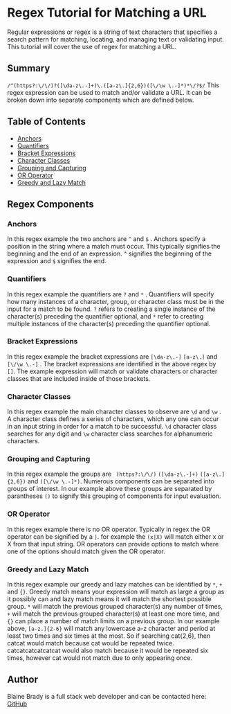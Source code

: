 # Regex Tutorial for Matching a URL
Regular expressions or regex is a string of text characters that specifies a search pattern for matching,
locating, and managing text or validating input. This tutorial will cover the use of regex for matching a URL.

## Summary
` /^(https?:\/\/)?([\da-z\.-]+)\.([a-z\.]{2,6})([\/\w \.-]*)*\/?$/ `
This regex expression can be used to match and/or validate a URL. It can be broken down into separate components which are
defined below.

## Table of Contents
- [Anchors](#anchors)
- [Quantifiers](#quantifiers)
- [Bracket Expressions](#bracket-expressions)
- [Character Classes](#character-classes)
- [Grouping and Capturing](#grouping-and-capturing)
- [OR Operator](#or-operator)
- [Greedy and Lazy Match](#greedy-and-lazy-match)

## Regex Components
### Anchors
In this regex example the two anchors are `^` and `$` .
Anchors specify a position in the string where a match must occur. This typically signifies the beginning and the end of an expression.
`^` signifies the beginning of the expression and `$` signifies the end.

### Quantifiers
In this regex example the quantifiers are `?` and `*` .
Quantifiers will specify how many instances of a character, group, or character class must be in the input for a match to be found.
`?` refers to creating a single instance of the character(s) preceding the quantifier optional, and `*` refer to creating multiple instances of the character(s) preceding the quantifier optional.

### Bracket Expressions
In this regex example the bracket expressions are `[\da-z\.-]` `[a-z\.]` and `[\/\w \.-]` .
The bracket expressions are identified in the above regex by `[]`. The example expression will match or validate characters or character classes that are included inside of those brackets.

### Character Classes
In this regex example the main character classes to observe are `\d` and `\w` .
A character class defines a series of characters, which any one can occur in an input string in order for a match to be successful.
`\d` character class searches for any digit and `\w` character class searches for alphanumeric characters.

### Grouping and Capturing
In this regex example the groups are ` (https?:\/\/)` `([\da-z\.-]+)` `([a-z\.]{2,6})` and `([\/\w \.-]*)`. 
Numerous components can be separated into groups of interest. In our example above these groups are separated by parantheses `()` to signify this grouping of components for input evaluation.

### OR Operator
In this regex example there is no OR operator.
Typically in regex the OR operator can be signified by a `|`. for example the `(x|X)` will match either x or X from that input string. OR operators can provide options to match where one of the options should match given the OR operator.

### Greedy and Lazy Match
In this regex example our greedy and lazy matches can be identified by `*`, `+` and `{}`.
Greedy match means your expression will match as large a group as it possibly can and lazy match means it will match the shortest possible group. `*` will match the previous grouped character(s) any number of times, `+` will match the previous grouped character(s) at least one more time, and `{}` can place a number of match limits on a previous group. In our example above, `[a-z.]{2-6}` will match any lowercase a-z character and period at least two times and six times at the most. So if searching cat{2,6}, then catcat would match because cat would be repeated twice. catcatcatcatcatcat would also match because it would be repeated six times, however cat would not match due to only appearing once.

## Author
Blaine Brady is a full stack web developer and can be contacted here: 
 [GitHub](https://github.com/BlaineKB)
